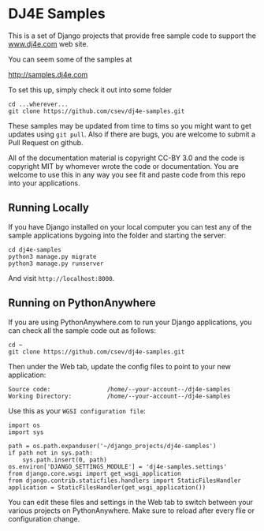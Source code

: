 
DJ4E Samples
============

This is a set of Django projects that provide free sample code to
support the www.dj4e.com web site.

You can seem some of the samples at

http://samples.dj4e.com

To set this up, simply check it out into some folder

    cd ...wherever...
    git clone https://github.com/csev/dj4e-samples.git

These samples may be updated from time to tims so you might want to get updates
using `git pull`.  Also if there are bugs, you are welcome to submit
a Pull Request on github.

All of the documentation material is copyright CC-BY 3.0 and the code is copyright MIT
by whomever wrote the code or documentation.  You are welcome to use this in any way you see
fit and paste code from this repo into your applications.

Running Locally
---------------

If you have Django installed on your local computer you can test any of the sample
applications bygoing into the folder and starting the server:

    cd dj4e-samples
    python3 manage.py migrate
    python3 manage.py runserver

And visit `http://localhost:8000`.

Running on PythonAnywhere
-------------------------

If you are using PythonAnywhere.com to run your Django applications, you
can check all the sample code out as follows:

    cd ~
    git clone https://github.com/csev/dj4e-samples.git

Then under the Web tab, update the config files to point to your new application:

    Source code:                /home/--your-account--/dj4e-samples
    Working Directory:          /home/--your-account--/dj4e-samples

Use this as your `WGSI configuration file`:

    import os
    import sys

    path = os.path.expanduser('~/django_projects/dj4e-samples')
    if path not in sys.path:
        sys.path.insert(0, path)
    os.environ['DJANGO_SETTINGS_MODULE'] = 'dj4e-samples.settings'
    from django.core.wsgi import get_wsgi_application
    from django.contrib.staticfiles.handlers import StaticFilesHandler
    application = StaticFilesHandler(get_wsgi_application())

You can edit these files and settings in the Web tab to switch between
your various projects on PythonAnywhere.  Make sure to reload after
every flie or configuration change.

